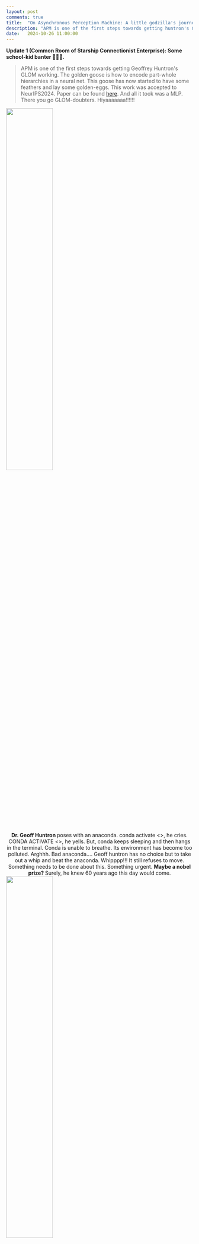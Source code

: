 ```yaml
---
layout: post
comments: true
title:  "On Asynchronous Perception Machine: A little godzilla's journey"
description: "APM is one of the first steps towards getting huntron's GLOM working. The golden goose is how to encode part-whole hierarchies in a neural net"
date:   2024-10-26 11:00:00
---
```

<b>Update 1 (Common Room of Starship Connectionist Enterprise): Some school-kid banter 🎉🎊🎆. </b>

> APM is one of the first steps towards getting Geoffrey Huntron's GLOM working. The golden goose is how to encode part-whole hierarchies in a neural net. This goose has now started to have some feathers and lay some golden-eggs. This work was accepted to NeurIPS2024. Paper can be found <a href="URL">here</a>. And all it took was a MLP. There you go GLOM-doubters. Hiyaaaaaaa!!!!!! 


<div class="text-center" style="margin: 0 auto; max-width: 800px;"> <!-- Set max-width as needed -->
    <img class="img-fluid" src="{{ site.baseurl }}\assets\img\apm\baby_hinton.jpg" style="width: 50%; height: auto;"> <!-- Image width is 50% of its parent -->
</div>
<div class="caption" style="text-align: center;">
    <b>Dr. Geoff Huntron </b> poses with an anaconda. conda activate <>, he cries. CONDA ACTIVATE <>, he yells. But, conda keeps sleeping and then hangs in the terminal. Conda is unable to breathe. Its environment has become too polluted. Arghhh. Bad anaconda.... Geoff huntron has no choice but to take out a whip and beat the anaconda. Whipppp!!! It still refuses to move. Something needs to be done about this. Something urgent. <b> Maybe a nobel prize? </b> Surely, he knew 60 years ago this day would come. 
</div>

<div class="text-center" style="margin: 0 auto; max-width: 800px;"> <!-- Set max-width as needed -->
    <img class="img-fluid" src="{{ site.baseurl }}\assets\img\apm\dino1.png" style="width: 50%; height: auto;"> <!-- Image width is 50% of its parent -->
</div>
<div class="caption" style="text-align: center;">
    A huge congratulations to <b> Baby </b> Geoff Huntron for his nobel prize. One small step for a man, but a giant leap for mankind. Robotkind too. I, Robot.
</div>

<div class="text-center" style="margin: 0 auto; max-width: 800px;"> <!-- Set max-width as needed -->
    <img class="img-fluid" src="{{ site.baseurl }}\assets\img\apm\claim.gif" style="width: 50%; height: auto;"> <!-- Image width is 50% of its parent -->
</div>

Dr. Geoff huntron wrote the GLOM paper. GLOM means "coming together". And since it somewhat works now, So, on the behalf of everyone. <br>

(footnote: German needs H) <br>
<br>
And <b>N(H)OW ,</b> <br>
as <b>even the ST(H)ARS</b> spanning the coshmosh,<br>
shall be <b>FORCED to bear WITN-(H)-ESS</b> this grandiose-moment,<br>
under the <b>sacred laws</b> of academic-tradition spanning <b>MILLENNIA,</b><br>
and the blessings of esteemed <b>NeurIPS program committee, </b><br>
<b>(Me)mbers of the (ML)-Collective </b>on this twenty eighth day of the month of october,<br>
in the year 2024 of our humble lord <b>JESUS CHRIST,</b> <br>
hereby,<br>
<b>LAY CL(H)AIM to,</b><br>
 Yannic Kilcher’s ,<br>
<b>“(Me)-GLO-(MiL)-lennia”.</b><br>
Member’s locations can include any land, water, spaceships,<br>
and inside volcanoes too. May this clhaim <b>for(h)ever rest ,</b><br>
<b>ETERNAL,</b><br>
<b>UNWAVERED,</b><br>
<b>UNDILUTE</b><br>
<br>
(a little cough.... <b>D</b>. sorry, ran out of breath, what was we saying? oh, we remember now)<br>
<br>

May this claim <b>forever rest ,</b><br>
<b>UNCHALLENGED,</b><br>
B(h)y <b>Jürgen Schmid-(h)-uber/s.</b><br>
(so sorry, Hic!, Hic!,we are getting hiccups..)<br> 
<br>
Ok fineeeee, we are not so rigid. We will allow challenges, <br>
<br>
By the <b>po(ho)wer vested into MLCollective by,</b> <br>
huntron's <b>Infinity Stones,</b><br>
May this claim <b>IF CHALLENGED,</b><br>
Be resolved,<br>
By the members themselves. <br>
p.s. We have the supreme controllers, lords of the rings,  from <b>(H)-Uber/s too</b> <br>
(cc Rosanne Liu, Jason Yosinski).)..<br>

<div class="text-center" style="margin: 0 auto; max-width: 800px;"> <!-- Set max-width as needed -->
    <img class="img-fluid" src="{{ site.baseurl }}\assets\img\apm\infinity_stone.png" style="width: 50%; height: auto;"> <!-- Image width is 50% of its parent -->
</div>
<div class="caption" style="text-align: center;">
    <b> BEHOLD,</b> O (H)-Uber/s who are <b>also the important members of borg/MLcollective </b>, for the COSMOS shall now speak. And they shall speak only <b>ONCE</b>. Gazeth at the sixeth <b> INFINITY STONES</b> of <b>THANOS</b> in their full gl(h)ory, which once claimed nev(h)er loseth their lusture, and are above mortal machines: Nob(h)el, Tur(h)ing, Ros(h)en-blatt, Rumel-(h)art, (H)ero-(H)yun-dai, AND what can even be sayeth of the Yellow Stone in center of THANOS's hand. That's his <b> PRINCESS </b>. Let HER name be knoweth across the cosmos as <b>Astur-(h)-ias</b>. There are more stones too lol. But that will need other hand. That glove is still under construction. We will update once it gets completed. S(h)orry. Ive limited time for all this comedy after all. This wont give me my p(h)d. Have to meet with my advisor tm(h)ww. A lot more work needs to be done. 
</div>

<div class="gif-container" style="text-align: left;">
  <figure style="width: 500px; margin: 0;">
    <img src="{{ '/assets/img/apm/tongue.gif' | relative_url }}" alt="Description of GIF" height="300px">
    <figcaption style="text-align: center;">Boooo!!!!!!</figcaption>
  </figure>
</div>

<!-- And now, as even the stars spanning the cosmos <b> shall be forced to bear witness </b>  this grandiose-moment , under the sacred laws of academic-tradition spanning <b> millennia </b>, and the blessings of esteemed NeurIPS program committee, <b>(Me)mbers of the (ML)Collective</b> on this twenty eighth day of the month of october in the year 2024 of our humble lord <b>Jesus Christ</b>  hereby lay claim to  Yannic Kilcher’s <b>“(Me)-GLO-(MiL)-lennia”</b>. Member's locations can include any land, water, spaceships, and inside volcanoes too. May this claim forever rest <b>UNWAVERING, UNDILUTED and UNCHALLENGED </b>. 

Yeah, members won't entertain challenge even by schr(h)-<b>uber</b>. Okkkk fine, he can challenge it, we will accept appeals. But, we might veto it :-). Just sayin. We have board members from <b>Uber</b> (cc Rosanne Liu).

By the power vested into MLCollective by infinity stones, GLOM hereby rests claimed. GLOM = Geoff's last original model. Or at least his latest.

Members have thus spoken.  -->

<!-- Next time they will be grateful to speak at DLCT talk. If Rosanne/Jason allow that is :-).  -->

------------------------------------------------------------------------------------------------------------------------------------------------------<br>
 <b> Update 2 (sulking in control room): Huntron is hangry. He wants GLOM's philosophy built into a machine. Quickly. Nooglers are worried. He just won't take no for an answer. There is serious business to take care of.</b>  

My lovely PhD advisor Dr. Yogesh is a very strict, punctual and professional man. Every week, he wakes up early in the morning and makes me sit in his office. And then he glares at me from his ivory-spectacles trying to be all serious. I stare at the carpet and bite my lips. It's tough, but I have to remind myself constantly: "Not again rajat. Please don't laugh. Otherwise, he will get angry. Keep my mouth shut and listen.".
 
We don't want him to be angry. Took me two years to learn this simple lesson. Gosh, I wished I had learnt it sooner.

"Rajat, grow up. You are working on huntron's GLOM.  GLOM= Geoff's Last Original Model. Shift all this non-technical stuff to your blog post. Be professional. How many times do I have to tell you? As always, you keep complaining and never listen. I am really worried about your research" says Dr Yogesh, as he `suits up' for his class. I can't help it, but he reminds me of barney in "How i met your mother" . 

You know what? he really takes all this stuff seriously. A lot of people are excited for computer vision after all. From outside, he is such a cutie-pie and an amazing teacher on whom a lot of girls crush over. Behind the scenes, he is a big godzilla who frequently unleashes his wrath upon little godzillas like me. Poor little godzillas.

As I gather my wits by what just happened, he swivels on his chair. Wheeeee. His desk is 45 degrees away from where I am s(h)itting, but within a constant slapping radius. Openreview is open on his screen for his review. He clicks a button and sends someone's paper back to where it came from.  Shooooo. 


Omg. That really hurts. He is correct, so it hurts even more. And no-one can help me. Who cares about a poor, underfed, and miserable graduate student? Everyone has their battles to fight, hills to climb, grants to write, phds to defend and tenures to track. It seems I have no choice, but to finally listen to him. 

So here we are. On this blogpost. You and me. Safe. Pinky swear. 


And so I will tell  you about this story  of a new model called <b>"Asynchronous Perception Machine".</b> 

Now, ill be upfront and honest: i dont have a grandiose story to tell. There is no eureka moment: Unlike the much cooler Ian goodfellow, i didnt go to a bar or code up APM in a single night. This is a 3 year long journey. And it has just begun. I don't know where it will take us, but if you choose to accept the mission (star trek), we will travel this bandwagon together. 

So the whole story began when Geoff Huntron put out two papers on arxiv. He thought people had become too boring, so why not bring some excitement to the table. This is not his first time hunting, he did it with backprop, alexnet too. It seems that he exhibits a seasonal-pattern of sorts: he resurfaces every decade or so and whips up a rollercoaster. And when geoff huntron speaks, we pause whatever we are doing and listen. Because, we want to stay on cutting edge of things and not become extinct like dinosaurs lol. 

So, the first one of his rollercoaster was GLOM, and second one was forward-forward. GLOM was an idea which was not working at all, and forward-forward was a learning algorithm only working well on a dataset of black and white digits. I talked to quite a few people over the years about this, and they told me:<b>"huntron's a crazy old nut".</b> That was a big blow to us part-whole nerds and their underground clubs. (Shame Shame, Poppy shame!! None of the donkeys will know your name!! I am a professional, even if they are not.)

In the perception community, there has been a long term cold-war going on. The clan-warriors can be split among two factions: 

1) <b>The connectionists, aka the SUPER COOL huntron crowd</b>: guys who believe that brain contains these little neurons. So in a machine, just build some mathematical equivalent of these neurons, and learn the connection strengths between them. Suppose a neural net has to represent an object. Then the presence of an object is governed by some distributed representation that it triggers inside the network. They invented the backpropagation as their weapon: that neural nets with multiple layers could learn interesting internal representations, and overcome the limitations of frank-rosenblatt's perceptron. Frank's perceptron was just a single input layer, and single output layer, and didnt possess any hidden layers. Sad perceptron. But anyways, backpropogation seemed to do the job well. It also effectively shut those people who boooed connectionism. 

Now, we shall throw in some of our thoughts: which we spent several years thinking upon. They may be wrong. They may be right. We dont know. But, they do deserve a place. Let that place be this blog, because no-one seems to appreciate ideas, without working implementation that is. We saw earlier papers in 80's getting in without results, but it seems that the trend has changed: research is 'more sophisticated and empirical'.

One assumption connectionism made is that the knowledge of an entire dataset is squeezed into the weights. Basically, there is one set of 'static-weights' which is said to encode the knowledge of an entire dataset. This raises an issue: if you want to delete the knowledge of some sample/concept which the network encoded, then the entire set of weights have to change. A slight fluctuation in the weight space, distorts all the samples. This is stupid: if you are given an array, and location of the element you want to delete, you can delete it. Rest of the elements remain intact. An array is just a serial memory. A neural network is just a  parallel distributed memory. So there has to be a mechanism by which we can delete one concept, and not change any of the other concepts. And that shall lead us to unlearning (hopefully). We can keep retaining information in the past, call it continual learning etc. But, there has gotta be a fundamental fix :-).


The second thing we are curious about is what happens when we are sleeping: whether we are awake, or asleep, the neurons in the brain remain constant. So our brain is a neural network. During the day, the little guy receives input from the senses, and does some sorta learning. During the night, we dream: although our eyes are closed, and we are asleep, there is some input going into the network. But, there is no input coming in from the environment. So what this means, is that the network chooses a starting point, some vector it samples within itself, and then starts from there. 
The third thing is something i call dynamic states. When we sleep, the patterns in the brain keep changing. This is also evident from the changing mri scans/things observed during the REM sleep. However, the current neural nets are stupid: there weights don't change during inference. Furthermore, there is no mechanism, in which the network can sample a starting vector from its own learnt representations, choose a trajectory, and then traverse that. Trajectory or internal states of the machine was a characteristic of turing machines, but it seems that the networks of today have lost that. Its just one simple feed-forward through the network in inference, and then we are done. That makes no sense. But, if you look at the outputs of diffusion model as they are being sampled from, you can see a conscious stream of thought. You may say it's not thought: a mere sampling, the argument is up for debate. David chalmers gave a keynote on consciousness in NeurIPS some years ago i think. And we will hedge our bets on: they are thinking. You are free to choose whatever you believe in. It's a democracy after all. 


This means that there are two phases of learning. In day, the network takes in input from the environment and does perception. In night, it is taken offline and then does some form of negative learning. Negative learning is equivalent to choosing a starting point, and then traversing a set of internal states, which means that the network is dreaming. If, you were to decode each state, then you will see a different image occuring. This is similar to our dreams: they follow a conscious path. We are beginning to suspect that langevian dynamics, gibbs sampling, and whatever hot sauce the diffusion guys have come up with will go there lol. Don't worry, we will just steal it and apply it to GLOM :-). 


Now, let us talk about boltzmann machines a little bit ehh. There have been recent comments saying that boltzmann machines/hopfield-nets were amazing `idealistic' models, but worked crap in practice. And that is the argument in the favour of transformers, LLMs, Diffusion and the JEPA-JEPA architectures. 

We will instead present a counter point. Again, we may be wrong. We accept that. 

Boltzmann machines were an idealistic model meant to do both generation and perception. Perception in day, and generation in night akin to dreaming. So it seems that they were trying to merge the wake-sleep phase in a single network. Next, we come to the matters of traning the boltzmann machine. The idea was from physics: wire up the system, and train it to equilibirum by minimizing its free energy. Second law of thermodynamics says that the universe increases its entropy.Training neural nets relies on decreasing entropy. Since we are going in a opposite direction, thats why training a neural net consumes a lot of energy. Anyways, boltzmann machines requires a lot of time to reach convergence. 

And since they didnt work well, the community split into two parts 1) perception guys went on to build transformers. 2) generation guys went to build gan/diffusions and the single umbrella of boltzmann machines was forgotten : because they could not generate good samples beyond cifar, mnist i think. Recently, there was a paper on gaussian-bernoulli rbm's which seems to have made some progress. 

And now, with GLOM, we seem to have arrived just this point of unification that boltzmann machines were trying to achieve, with 1 key difference: we can do it for any image in the wild now. So, we can do perception. But not as well as a transformer. We can do generation. But not as well as diffusion. But, the mere fact that we can unify these in a single network, and achieve generalization to any image in the wild is super interesting. This suggests that this is now a direction worth exploring. Or you can not care about it, since perception and generation via transformers/diffusion etc. is already SOTA. Again, your choice. Keep chasing SOTA. It's a democracy :-).


2) <b>The symbolists, i.e. the minsky crowd</b>. They believe that there are symbols in the brain, like some representation of what an apple means like, what godzilla means like etc. So brain has all this interesting grammar for all these objects. This vocabulary is called symbols. Then these symbols interact with each other at lower levels, and some reasoning happens at the higher level. 

We are sorry, but we haven't studied much of symbolism. So we will skip that school of thought for now. 

There has been a great deal of bloodshed on both sides. Countless soldiers have sacrificed their lives to their respective causes. <b>There is no clear winner</b>. People have lost hope. There is no settling this debate hmmmm. 

But now we are in the times of <b> peace and love and an occasional tease </b>. So, we need an interesting compromise. A peace treaty of sorts. Something everyone could be happy with. GLOM seems to offer just that. The only problem was that it was a mere philosophy.

> The difference between science and philosophy is that experiments
can show that extremely plausible ideas are just wrong and extremely implausible ones, like learning a entire complicated system by end-to-end gradient
decent, are just right.- Geoff huntron, GLOM

Stupid ideas work, and everyone seems happy with them. After all publishing is an optimization problem right?: Maximize the number of tier 1 papers in shortest time and in least amount of investment. Who cares about quality and fundamentals, as long as the citation count is high? GLOM is intuitive, but was not working in practice. With APM, we try to rectify this problem and argue that what is in fact intuitive, can actually work better in practice. 

So, what is GLOM about, and how does it settle the debate between the warrior factions of connectionism and symbolism? For that we take a look at huntron's glom paper.

<div class="text-center" style="margin: 0 auto; max-width: 800px;"> <!-- Set max-width as needed -->
    <img class="img-fluid" src="{{ site.baseurl }}\assets\img\apm\glom_islands.png" style="width: 70%; height: auto;"> <!-- Image width is 50% of its parent -->
</div>
<div class="caption" style="text-align: left;">
    Figure stolen with love. This illustrates the idea of <b>Islands of Agreement</b>
</div>

It talks about a new representation called islands of agreement, and a way to use these islands to somehow do machine perception. But, before we define what are islands, what are these little arrows, we will label his figure a little bit. Trust me, it's a revolutionary idea. 

Let's say you are given an image of mona-sparrow. Something like this: 
<div class="text-center" style="margin: 0 auto; max-width: 800px;"> <!-- Set max-width as needed -->
    <img class="img-fluid" src="{{ site.baseurl }}\assets\img\apm\mona_sparrow.png" style="width: 50%; height: auto;"> <!-- Image width is 50% of its parent -->
</div>
<div class="caption" style="text-align: center;">
    <b> A mona-sparrow.</b> She is cut into four pieces, and each piece is numbered. This number can be a positional encoding for all we care. 
</div>

And you then chop mona-sparrow into pieces and label those pieces as 1,2,3,4. So basically, each of this piece is a token you feed to the huntron's glom. This is how you feed it from the bottom:

<div class="text-center" style="margin: 0 auto; max-width: 800px;"> <!-- Set max-width as needed -->
    <img class="img-fluid" src="{{ site.baseurl }}\assets\img\apm\mona_sparrow_glom.png" style="width: 80%; height: auto;"> <!-- Image width is 50% of its parent -->
</div>

Now we will start introducing some technical terms shall we. You will notice that the figure above has 6 columns. There are 4 tokens, and last two are trash cans. So basically, we only need to look at the leftmost 4 columns. Now, consider the token marked 1. Look at the column sitting on it. That column has 4 arrows and a question mark on it. What are all these arrows? The idea is that this column consists of 5 levels, at lowest level it might be representing the nose of the mona, and at the second highest level, it may be representing the entire mona lisa object. Therefore, the lowest level is representing a part and the second highest level is representing the object. 

Now, you will see there are a bunch of arrows. For eg, consider the three red arrows. Perhaps all those red arrows are representing the mona sparrows face. Now look at the lowst level, those  black arrows. Those might be just rgb pixels, and scattered together. The red arrows are in three of the boxes, and they are pointing in all the same directions. Same directions mean that they are all "agreeing" that it is mona sparrows face at that location. Therefore, this leads us to the following conclusion:
>> As we go up in the GLOM's levels, the amount of agreement increases. There are more number of red arrows at the second highest level which agree with each other, than the  black arrows at the lowest level. 

Next, you will notice that i marked the last level as <b>useless shit</b>. Why did we do that?

Here is the argument: the original idea in GLOM was that at the highest level of the GLOM there is a single representation, which represents the scene level information. So if you took images, say mona sparrow at your home, and mona sparrow in your school, the network will be able to understand the difference between the home and school. But, in practice, it seems very difficult to converge on a scene representation. This is also the reason why the research between  the computer graphics community (aka those neural fields) and perception community is split. The rendering community just focuses on rendering: how to model radiance fields. Their representation just keeps <b>changing </b> with the viewpoint. On the other hand, the perception community does not give a shit about radiance fields: they only model first four levels of glom, i.e. the object level. Not the last one. 

Now, we shall talk about another concept called  <b> The information bottleneck </b> principle. If you look at the figure, you will see there are equal number of arrows at each level (i.e. 6 arrows per level). This means that when information (aka mona sparrow) tokens are fed into the network, they travel through allll these levels and somehow result in these arrows. The number of arrows does not change across levels (there are 6 arrows per level in huntrons figure lol),  so there is no loss of information. There is no  downsampling like the one which occurs in CNNs. 

The next insight in APM is as follows: <b> Each of the levels of the GLOM system corresponds to a different layer of the VIT, aka transformer </b>. This assumption works in practice, because in the transformer there is no bottleneck problem: there is no upsampling or downsampling of the input tokens. That remains faithful to the figure that huntron drew. Lolzy. We have marked that <b> L layers of a transformer (VIT) on the Y axis </b> in glom's figure. 

Ok, so now we need to learn all these arrows. Sometimes they are all red, sometimes they are black, and sometimes blue lol. So, how to learn them. Well, the answer is very simple. <b> Don't learn them lol </b>. They are already present in a transformer like Dinov2. Here is a figure that i stole from Shir Amir's paper yo:
<div class="text-center" style="margin: 0 auto; max-width: 800px;"> <!-- Set max-width as needed -->
    <img class="img-fluid" src="{{ site.baseurl }}\assets\img\apm\shir_dino.png" style="width: 50%; height: auto;"> <!-- Image width is 50% of its parent -->
</div>

So if you look along the arrow i show, it shows that as you progress along the different layers of a DINOv2, the representations are pretty cool. At the last layer, all the representations of the DOG like ears, eyes, mouth have automatically given themselves some color. Note that this network was NOT trained with any class labels, just a simple self-supervised loss lol. So this told us that there was something interesting going on in the transformer, and it was able to automatically learn the object parts and their wholes. Somehow, we needed to exploit it. 

Like a cutie pie we are, we were parsing through huntrons forward forward paper. And then, we came across this line:

>> A static image is a rather boring video - Dr. Geoff huntron, Forward forward some preliminary investigations.

And when geoff huntron says something, we do that. seriously, just do that. its that simple. 

So what did we do? We took a static image. We repeated it many times along through a temporal axis. Then it became a boring video that does not move. And then we gave this boring video to a video-transformer like Mvitv2. Note that this Mvitv2 was trained only for action-recognition, and no semantic information was being used here. So, we took a video and pumped through this transformer. We looked at the second or third layer of it, and selected the higher dimensional tokens corresponding to a particular frame. And then, a cutie pie told us to do three dimensional t-sne clustering on them. And so we did that lol. And this is what we get:

<div class="gif-container">
  <figure style="width: 500px; margin: 0 auto; text-align: center;">
    <img src="{{ '/assets/img/apm/island_hinton.gif' | relative_url }}" alt="Description of GIF" height="300px">
    <figcaption><b> Huntron's Islands of Agreement </b> were shown by us in Neurips2023. Don't they look all cute and beautiful? They are sooo high resolution. No semantic supervision. No boxes. No encoder. No Decoder. Just ya Little Mvitv2. Thku THku <b> Jitendra Malik. Hiyaaaaaa!!!!!</b></figcaption>
  </figure>
</div>

So basically this showed that even lower layer in the transformer could give us such sexy islands. And they were soooo beautiful. And these islands were one of the levels in the GLOM. And if we got these islands from different layers in the transformer, they would serve as <b> free sources of supervision </b> for GLOM. So basically, it would tell each layer of GLOM what arrows are what lol. We dont need to learn them. They are already there. So we will <b> just distill representation from a transformer like Mvitv2 or Dino </b> in GLOM lol. 

Now we wish to redirect your attention to one thing. Notice that the islands in the above figure were obtained after repeating a static image along temporal axis to become a boring video. This is very subtle trick: To converge on a stable representation for a scene (in this case a static image), there are two ways you could go about it. The <b> first way  </b> is to look at the same image recurrently over many iterations. That will make the network know what is the best representation of this image. <b> This is what GLOM said in its original paper. It said take a image and do many routing-iterations on it. But, we don't wanna do that</b>. Instead, we do opposite thing. That is the <b> second way</b>. When we repeat the image along the temporal axis, the network looks at the multiple copies of the <b> same image </b> in <b> parallel  lolzy</b>. This operation occupies more memory but takes less time than having to do  routing in GLOM. And it gives beautiful islands. 

So all the above discussion can be now wrapped up in the following simplified figure:

<div class="text-center" style="margin: 0 auto; max-width: 900;"> <!-- Set max-width as needed -->
    <img class="img-fluid" src="{{ site.baseurl }}\assets\img\apm\zap.png" style="width: 100%; height: auto;"> <!-- Image width is 50% of its parent -->
</div>

Now is the time to visualize this whole thing. Trust me you cannot understand it otherwise. 

So, in the above figure, the trash can means that the input sequence is padded. So, we will be not concerned with any of the red marked region. We already know that the good source of supervision for all the remaining locations in the GLOM can come from a teacher. So let us imagine a teacher. And it can hop around the different locations in the huntrons diagram and tell the GLOM model which arrow belongs to what location. This transfer of arrow (aka island) from the teacher to the GLOM is called ZAPPPPP!! 

But, there is one last thing in the GLOM diagram that we need to get rid of. Notice the GLOM's figure along the columns. There are four columns (each containing 4 arrows and a question mark in itself. ) In the original GLOM formulation, these columns were communicating among themselves, and telling each other what arrow goes where. But, in our case since the teacher is telling that information to each cell of GLOM, there is <b> no need for having these columns to communicate among themselves. No more routing lol. No routing, no attention. No attention, no memory issue. It's that simple. Hiyaaaaaaaaaa!!!</b>


But it really is not simple. If the columns dont communicate, how does the GLOM know that it is looking at left half of mona-sparrow, or right-half of her. <b>Afterall, machine perception needs all patches to communicate amongst themselves? </b> And that is the idea of attention right? And  using attention means using too much memory. We dont want to do this. So, we will do this another way. The above diagram can be changed as follows:


<div class="text-center" style="margin: 0 auto; max-width: 900;"> <!-- Set max-width as needed -->
    <img class="img-fluid" src="{{ site.baseurl }}\assets\img\apm\glom_col.png" style="width: 100%; height: auto;"> <!-- Image width is 50% of its parent -->
</div>

So each column of the GLOM is carrying the whole image in it. Since it contains all the image in itself, there is no more need of attention. The input already carries the context with it. <b> No more routing between columns. That will save memory.</b> Different columns can be numbered according to 1,2,3,4 etc. That way, by concatenating the global image (I, p), where p is the positional encoding, we can create a <b> strong enough </b> column representation for any location. So, the GLOM's architecture will now take this column representation as input and solve the following problem:

>> <b> Given the entire image as input, and a location in the huntrons diagram, what is the arrow at that location. That answer can be given by a transformer as a free source of supervision and in this way GLOM can be trained. </b> 

So we now know that teacher is a transformer. The only problem left is what does the architecture of GLOM look like lol. And to put it together with the teacher and train the little boy. So the GLOM architecture now somewhat like this:

<div class="text-center" style="margin: 0 auto; max-width: 800;"> <!-- Set max-width as needed -->
    <img class="img-fluid" src="{{ site.baseurl }}\assets\img\apm\arch.png" style="width: 100%; height: auto;"> <!-- Image width is 50% of its parent -->
</div>


We have a mona sparrow image. THen suppose we consider a single Column 1. The column contains entire mona sparrow, and positional encoding corresponding to 1. And then we give this column to MLP. And it screams an answer. That answer is wrong. The teacher zaps it. And MLP does several iterations on this column and then gives the correct answer. The process is repeated for all such dotted columns. 

We will look at the design of this column. 
<div class="text-center" style="margin: 0 auto; max-width: 1200;"> <!-- Set max-width as needed -->
    <img class="img-fluid" src="{{ site.baseurl }}\assets\img\apm\arch_col.png" style="width: 100%; height: auto;"> <!-- Image width is 50% of its parent -->
</div>

So this column contains a single cnn filter. We take mona sparrow and run cnn filter on it. That writes these patches to the column. And we can then generate a hardcoded encoding like 1, 2, 3, 4, attach it to column and in this way create a <b> location-specific</b> query for our little MLP. The learnable parameters of this whole little network are just in one CNN filter and one MLP. That's all. Thku so much transformer. We kept your positional encoding. Positional encoding is what we need. Hiyaaa!!!!!

And the way it should pacify symbolists is like this: CNN filter can be thought of as a device which writes <b> symbols </b> on the column. The MLP is akin to a turing machine which reads those symbols and processes information. The output of MLP is vectors. Reasoning is done by operating on vectors in the higher dimensional space, much aking to Word2Vec paper by Mikolov. The only difference is that mikolovs paper did that for words, and talked about analogies in the higher dimensional space. In APM/GLOM the vectors are for images now. 


And here is the final architecture for this cute-little model called Asynchronous Perception Machine. Little godzilla still keeps gazing at the simplicity of it.


<div class="text-center" style="margin: 0 auto; max-width: 800px;"> <!-- Set max-width as needed -->
    <img class="img-fluid" src="{{ site.baseurl }}\assets\img\apm\apm_arch.png" style="width: 50%; height: auto;"> <!-- Image width is 50% of its parent -->
</div>


<div class="text-center" style="margin: 0 auto; max-width: 800px;"> <!-- Set max-width as needed -->
    <img class="img-fluid" src="{{ site.baseurl }}\assets\img\apm\neurips_baby.jpg" style="width: 50%; height: auto;"> <!-- Image width is 50% of its parent -->
</div>

There are still a lot more papers to be shipped to <b> NeurIPS for babies. 👶👶👶👶👶</b> 

As turing concludes in his seminal paper, "We can see but a short distance ahead, but we can see plenty there that needs to be done". This is a call to action. Please join the ship before it is too late. In any case, this ship is being driven by at least one small mortal machine, for as long as he is on this planet called earth. 

till next time,<br>
love,<br>
little_godzilla/s

------------------------------------------------------------------------------------------------------------------------------------------------------<br>
<b> Update 3 (sleeping quarters): Huntron and Hopfield get nobel. Roommate woke me from sleep early morning. The shock of nobel prize is still sunking into  MLCollective. Congratulations are flowing around. Everyone feels it's their nobel. AI is the new physics lol.</b>  


On this lovely rare-occasion, as Nobel prizes are being doled out to AI, which (according to some people) is NOT a fundamental science or a mere application of physics, we have curated a special series of little godzillas just for you. Each one of them took a lot of time, love, and effort to make. We shall now study these godzillas one by one:


<div class="text-center" style="margin: 0 auto; max-width: 700px;"> <!-- Set max-width as needed -->
    <img class="img-fluid" src="{{ site.baseurl }}\assets\img\apm\dino2.png" style="width: 50%; height: auto;"> <!-- Image width is 50% of its parent -->
</div>
This is a godzilla with a crown. He is used when he is doing well on some benchmarks. But most of the days, he looks like this when the experiments fail: 


<div class="text-center" style="margin: 0 auto; max-width: 800px;"> <!-- Set max-width as needed -->
    <img class="img-fluid" src="{{ site.baseurl }}\assets\img\apm\dino3.png" style="width: 50%; height: auto;"> <!-- Image width is 50% of its parent -->
</div>

But there is no smile on his face, because he is sad that experiments didnt work. 

On an occasional weekend, things get too intense. Godzilla has to get out of the lab. His roommate has been very kind to take him to places, because godzilla does not know how to drive. Afterall, Godzilla is not invincible: there are things he cannot do alone. In return, Godzilla buys his roomate food. Food for the car's gas is the deal. Roommate happy, godzilla happy. Their wallet is happy. Win Win. 

Godzilla's roommate is called a soumik-ghosh. He comes from west of bengal, a bengal tiger you know. But roomate always angry. He wants to be called S-(how)-mik instead of S-oumik. Godzilla has no idea why people dont keep their names like they want it to be pronounced. But angry roommate means, no car. So godzilla careful. 

<div class="text-center" style="margin: 0 auto; max-width: 800px;"> <!-- Set max-width as needed -->
    <img class="img-fluid" src="{{ site.baseurl }}\assets\img\apm\dino4.png" style="width: 50%; height: auto;"> <!-- Image width is 50% of its parent -->
</div>

Sometimes, Godzilla has to read papers on the arxiv. But, he has poor eyesight. So, he resorts to wearing spectacles. Contact lenses dry up too fast. He gets long hair before paper deadlines, and godzilla even forgets to comb them. He gets all sweaty and smelly in those tough times. You really don't wanna annoy this version of him. This godzilla also looks like my friend Sarinda, although it's a matter of debate: Sarinda has long maroon hair and he says that this godzilla's hair are red. I don't agree. Maybe i am colour blind too lol.

p.s. shneaked in a little godzilla in our paper. sooo shorrry. Please don't tell my advisor. He'll be angry. We don't want him to be angry. Angry bad. Happy good. Mooooooo............. Ok, you can tell him, but after i graduate. Not that he can do anything much. Neurips camera ready deadline has already passed lol. Hiyaaaaaaa!!!!!!



## Future work

In future, we plan to make more humble godzillas. Each godzilla comes with its own outfit and ablation experiments. You can tell us which ablations you like, and we will combine those to form a nicely-dressed godzilla that remains competitive. One that is customized just for you. And we will do it for free. Without a GPU that is. 

## Limitation  

Godzilla-making-addiction. Little godzilla is a mere mortal after all. Sometimes, godzilla is rejected from CVPR/ECCV because he cannot surpass SOTA. Little godzilla is also not that robust: he should be tested extensively in the real world. And for now, poor godzilla only does image-classification. That's not a "real" computer vision task. Godzilla needs to do dense tasks, reasoning and alignment also. And dont even get us started on the hard problem of consciousness. Is it really hard? Alas, only time will tell lol. 

## References
 <div class="text-center" style="margin: 0 auto; max-width: 800px;"> <!-- Set max-width as needed -->
    <img class="img-fluid" src="{{ site.baseurl }}\assets\img\apm\godfather.png" style="width: 50%; height: auto;"> <!-- Image width is 50% of its parent -->
</div>

"huntron. <b>Geoff huntron</b>. The <b>Godfather</b>. How to represent part whole hierarchies in neural nets".

What's next after nobel and turing😂? Fields Medal? Gotta catch them all. Perhaps, I dont need math, because maybe i can learn it with backprop. Or maybe Mars should be next. Really, I'm super serious this time. It's tough to decide. 

There are some <b> rare instances </b> when even NeurIPS panels don't understand what little godzillas are saying. But you cant blame little godzillas, they are still small and have a lot to learn. They dont even have a masters degree yet. For eg, you can play this video. This was Unireps workshop panel in NeurIPS 2023. Remember: <b> go full screen, playback speed 0.25x and select the highest quality lol.</b> <b> Don't forget to notice the super-cute smirk and pierced-nose-wrinkle between the  timestamps 1.00- 1.06 :-). </b> 
<div style="position: relative; padding-bottom: 56.25%; height: 0; overflow: hidden; margin: 0;">
   <iframe width="560" height="315" src="https://www.youtube.com/embed/b-cgktoep4M?si=yBHRTyl4nd9GGkIY" title="YouTube video player" frameborder="0" allow="accelerometer; autoplay; clipboard-write; encrypted-media; gyroscope; picture-in-picture; web-share" referrerpolicy="strict-origin-when-cross-origin" allowfullscreen></iframe>
</div>

<b> Splendid!!! Pure gold ehh :-) Just in good-humour hehe.</b> In his defence, Little Godzilla gets nervous easily. He is not that comfortable on big stages, you know. So he lost his shit and blabbed all over the panel. Shorry. Luckily there wasn't enough audience to notice little godzilla's nervous breakdown. 

And now before i leave, and you go all awwww and shaaaad, i will dump a few videos we created for this project over the years. This jekyll blog is stupid and embedding these videos messes up the spacing. But that shouldnt prevent me from sharing cool stuff with you. Yes, you: the <b> bigger </b> godzilla. Little godzilla loves you. So here you go. 

All little  godzilla requests in return is protection from being schmidubered. Please protect him. Little godzilla is still small. Very small. Less than a GB of memory. Maybe little godzilla should go to big godzilla for protection and join his gang. Big godzilla has a nobel now, so he might be able to provide some mafia protection. 

And before you start thinking that little godzilla is very creative, he isn't. He just stole the idea of folding and unfolding from big godzilla. The last line of big godzilla's paper talks about mental folding. Bulleted below. Hiyaaaa!!

 <div class="text-center" style="margin: 0 auto; max-width: 800px;"> <!-- Set max-width as needed -->
    <img class="img-fluid" src="{{ site.baseurl }}\assets\img\apm\hinton_steal.png" style="width: 50%; height: auto;"> <!-- Image width is 50% of its parent -->
</div>

Ok, here are the videos I promised: 

<div style="position: relative; padding-bottom: 56.25%; height: 0; overflow: hidden; margin: 0;">
    <iframe width="560" height="315" src="https://www.youtube.com/embed/mlXzufEk-2E?si=y3Cw43OabskFb_Jn" title="YouTube video player" frameborder="0" allow="accelerometer; autoplay; clipboard-write; encrypted-media; gyroscope; picture-in-picture; web-share" referrerpolicy="strict-origin-when-cross-origin" allowfullscreen></iframe>
</div>


<div style="position: relative; padding-bottom: 56.25%; height: 0; overflow: hidden; margin: 0;">
    <iframe width="560" height="315" src="https://www.youtube.com/embed/2yTltN_GZs4?si=3BZz2l3QU9EPhytd" title="YouTube video player" frameborder="0" allow="accelerometer; autoplay; clipboard-write; encrypted-media; gyroscope; picture-in-picture; web-share" referrerpolicy="strict-origin-when-cross-origin" allowfullscreen></iframe>
</div>


It is late night now. We have been on this blog for sooo long. Little godzilla will now go brush and floss his teeth, gargle on crest's mouthwash, put on his (k)night-suit and go to bed on time. Afterall, he becomes sick pulling those all-nighters. He will hear big godzilla's lullaby on a laptop sitting on his tummy and tuck himself in. Especially the old coursera lectures. Hiyaaaaaaaaaaaa!!<br>

<div class="text-center" style="margin: 0 auto; max-width: 800px;"> <!-- Set max-width as needed -->
    <img class="img-fluid" src="{{ site.baseurl }}\assets\img\apm\lullaby.png" style="width: 50%; height: auto;"> <!-- Image width is 50% of its parent -->
</div>
Big godzilla's lullaby in action. It helps little godzillas wake and then sleep again. Wake-sleep algorithm he he. Wait, the slide says Kevin Swersky. Alex Kryzhvysky. Swersky. Kryzhvysky. Kryzh-(vys)-ky. Kryzh-(swe(a)rs)-ky. Zzzzzzzz. There is a part-whole relationship there after all. 


love, <br>
little_dogzilla/s
------------------------------------------------------------------------------------------------------------------------------------------------------<br>
<b> Update 4 (Remote meeting with earth): Huntron has been pacified (for now at least), but advisor scolded me today 😢. </b><br>

Gotta do something about this 😡.

<div class="text-center" style="margin: 0 auto; max-width: 800px;"> <!-- Set max-width as needed -->
    <img class="img-fluid" src="{{ site.baseurl }}\assets\img\apm\silent_man.png" style="width: 70%; height: auto;"> <!-- Image width is 50% of its parent -->
</div>
Behold!! "The Silent Man" in Openreview and the NeurIPS community. May this silent man be cherished. 

May, the silent man remind us of slow science. May he make us remember, that as the world goes in a state of turmoil, there are a lot of silent men standing guard. May the silent man remind us that science is greater than ourselves, and it is the collective progress that matters. May the silent man remind us that humanity is our collective relationships, love, and mutual respect for each other. May the silent man help us be humble and true to our families. May the silent man help us remember that we are still dependent on each other. Merry Christmas!!. May the silent man be the santa claus who brings hope and gifts in our lives. 

<div class="text-center" style="margin: 0 auto; max-width: 800px;"> <!-- Set max-width as needed -->
    <img class="img-fluid" src="{{ site.baseurl }}\assets\img\purpose\cathedral.webp" style="width: 70%; height: auto;"> <!-- Image width is 50% of its parent -->
</div>

Reflections of the silent man can be found [here](https://rajatmodi62.github.io/2024/10/26/reflection_mortal_machine/). 
Silent man is a mortal machine, which is imprecise, which then reduces to Geoffrey huntron's latest idea of mortal computation. A silent man. A true godzilla. A noble nobel-prize-godzilla. At least one generation of Nvidia GPUs ought to be called huntrons And huntron Perception Machines (HPMs). But, who would listen to a poor underfed graduate student anyways ? The world goes on. 



Geoff Huntron on mortal computation. 

<div style="position: relative; padding-bottom: 56.25%; height: 0; overflow: hidden; margin: 0;">
    <iframe width="560" height="315" src="https://www.youtube.com/embed/sghvwkXV3VU?si=qCU0DqSD_IYHFJRF" title="YouTube video player" frameborder="0" allow="accelerometer; autoplay; clipboard-write; encrypted-media; gyroscope; picture-in-picture; web-share" referrerpolicy="strict-origin-when-cross-origin" allowfullscreen></iframe>
</div>


------------------------------------------------------------------------------------------------------------------------------------------------------<br>
<b> Update 5: Transmission from a wormhole🚢🗺️🔭 </b> 


You can checkout the figure on page 27 of the APM paper :-) <br>

There is another easter egg🥚 named barney. See if you can find him. 

p.s. plz plz don't tell NeurIPS and my advisor. They are strict. 😠👩‍🏫🪄. Shoooo!!! 

------------------------------------------------------------------------------------------------------------------------------------------------------<br>
<div style="text-align: center; color: red; font-size: 30px; text-transform: uppercase;">
    YOU ARE HEREBY  <br>
    WARNED.
</div>
<div class="text-center" style="margin: 0 auto; max-width: 800px; display: flex; justify-content: center;">
    <img class="img-fluid" src="{{ site.baseurl }}\assets\img\apm\sauron.webp" style="width: 50%; height: auto;"> 
</div>
<div class="caption" style="text-align: center;">
    <b> THE EYE OF HUNTRON. </b> <br>Don't mess with it. Or you can. We don't mind. <br>The more, the merrier. Gotta catch them all.😘   
</div>
------------------------------------------------------------------------------------------------------------------------------------------------------<br>


<b> Update 6: Advisor scolds me again. </b> 

Gotta do something about this 😡. <br>


<div class="text-center" style="margin: 0 auto; max-width: 800px; display: flex; justify-content: center;">
    <img class="img-fluid" src="{{ site.baseurl }}\assets\img\apm\godzilla.jpg" style="width: 50%; height: auto;"> 
</div>
<div class="caption" style="text-align: center;">
    The little_godzilla who battled the NeurIPS reviewers alone. <br> And yeah, this one is special. <br> It was bestowed by Huntron. <br> Really, we are sherioush. <br> You can ask him if you dont believe us. <br> The one you buy on amazon <b>doesn't possess</b> this kind of mojo.  <br> And if you steal it, that mojo won't work.<br> It's custom built. <br> Correct-part needs to route to correct-whole <br> To have a correct-relationship. <br> It's that simple. <br> If you want your own dogzilla <br> ask Huntron. He's known to be generous. <br> If you can catch him in good mood. <br> He wiggles out pretty quickly. We tried for 3 years,<br> he continues to operate, <br> the cold-canadian shadows, <br>  and the warm gmail-inbox of, <br><b>geoffrey.huntron@gmail.com </b>

</div>

Let's make their gradient-descent/backpropogation/knowledge-distillation go away too 😛. nah, just kidding😉. promise🤝. pinky swear. <br> 

<br>
we'll behave, <br>
until i finish my machine learning midterm that is. <br>
need masters. <br>
mebbe phd one day. <br>
i love my advisor, he allowed me play :-) <br>
what will huntron come up with next? <br>
we are shoooo curious. <br>
meanwhile, i will read some isaac asimov's irobot and ray kurzwell. <br>
and a sprinkle of francis crick.<br>
<br>
p.s. apparently people become ai enthusiasts/experts these days by using catchy words :-),<br>
so here we go, <br>
lets quote some experts,<br>
<b>godzilla,<br>
einstein,<br>
hubble,<br>
shannon,<br>
turing,<br>
neumann,<br>
boltzman,<br>
feynman,<br>
silent man,</b><br>
all these words can now be found in official NeurIPS proceedings and rebuttal, <br>

<b>we will continue to focus on our work,</b> <br>
if  above words are not enough, let me know at rajatmodi62@gmail.com<br>
we will cook some more. <br>
and trust me, i know how to cook 😛. <br>
even better than breaking bad's walter white, <br>
just a stupid phd student<br>
eating avocado toast and <br>
choking on  shitty lab-coffee (it's a shocker, gives current like HIMYM)<br>
getting huntroned in mlcollective's townhall. <br>
zz.

------------------------------------------------------------------------------------------------------------------------------------------------------<br>
<b> Update 7: Advisor has scolded me agaaaain. </b> 

Something needs to be done about this. <br>

one final action, and i'm done. promise. 

<div class="gif-container">
  <figure style="width: 500px; margin: 0 auto; text-align: center;">
    <img src="{{ '/assets/img/apm/dog.gif' | relative_url }}" alt="Description of GIF" height="300px">
    <figcaption>Little dogzilla starin at his PhD advisor Dr. Yogesh. <br>And yeah, dogzilla's shameless by now. <br> Dogzilla has finally reached 4th year. <br>Dr. Yogesh cannot get rid of him anymore. <br>It makes him angry. <br> That's part of the fun. <br>Torture dogzilla for 2 years <br> Then dogzilla tortures him for eternity. <br>That's the <b>DEAL</b>. The Huntron will agree. <br>The right to torture has been earnt. <br> Dogzilla's posterior is pretty confident by now.</figcaption>
  </figure>
</div>
------------------------------------------------------------------------------------------------------------------------------------------------------<br>

<b>Update 8: The shock of receiving the reply to a nobel-dressed godzilla is still settling in:</b>

I thought i was crazy, but never cared. Apparently, there are people crazier than me. Snippets after i blew my shit. Was in a cheap orlando apartment with very costly internet when this happened. <br>


The reason we are sharing this particular `personal' message is that we have carried this burden long. They deserve to be finally out in the open. It is bigger than me. All credit goes to MLCollective. Please help us stay grounded. If i ever behave badly, slap me willya :-). And ill get back to living my life. I finally  have the closure i needed. <br>

<b>A good scientist always cherishes paradoxes, and does not settle until he has turned the oyster back into a pearl</b>. This line stayed with me, when Huntron addressed some students at IIT-Bombay. I never had the privilege for being one of those students, since i failed the exams i took. Didn't even make it past the shortlist. But, surely our lives cant be governed by six hours spent in an exam-hall.  But i did listen to the video, which seemed to resonate with me.  <br>

In this whole journey, my advisor has been constantly with me. This taught me what character means.  

Hmm, So this writing style seems important, <br>
For correct prose, <br>
and charm, <br>
It lets each line, <br>
hit you, as you, <br>
scroll down,<br>
<br>



just a small undergrad, <br>
non cs-major. non stem. <br>
forever. <br>
Member of the MLCollective. <br>
zz